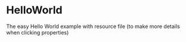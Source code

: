 # HelloWorld
 The easy Hello World example with resource file (to make more details when clicking properties)
